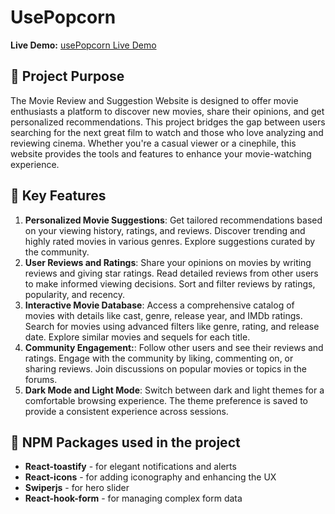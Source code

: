 # UsePopcorn

**Live Demo:** [usePopcorn Live Demo](https://.../)



## 📝 Project Purpose
The Movie Review and Suggestion Website is designed to offer movie enthusiasts a platform to discover new movies, share their opinions, and get personalized recommendations. This project bridges the gap between users searching for the next great film to watch and those who love analyzing and reviewing cinema. Whether you're a casual viewer or a cinephile, this website provides the tools and features to enhance your movie-watching experience.



## 🌟 Key Features

1. **Personalized Movie Suggestions**: 
Get tailored recommendations based on your viewing history, ratings, and reviews.
Discover trending and highly rated movies in various genres.
Explore suggestions curated by the community.
2. **User Reviews and Ratings**: 
Share your opinions on movies by writing reviews and giving star ratings.
Read detailed reviews from other users to make informed viewing decisions.
Sort and filter reviews by ratings, popularity, and recency.
3. **Interactive Movie Database**: 
Access a comprehensive catalog of movies with details like cast, genre, release year, and IMDb ratings.
Search for movies using advanced filters like genre, rating, and release date.
Explore similar movies and sequels for each title.
4. **Community Engagement:**: 
Follow other users and see their reviews and ratings.
Engage with the community by liking, commenting on, or sharing reviews.
Join discussions on popular movies or topics in the forums.
5. **Dark Mode and Light Mode**: 
Switch between dark and light themes for a comfortable browsing experience.
The theme preference is saved to provide a consistent experience across sessions.



## 🚀  NPM Packages used in the project


- **React-toastify** - for elegant notifications and alerts
- **React-icons** - for adding iconography and enhancing the UX
- **Swiperjs** - for hero slider
- **React-hook-form** - for managing complex form data

